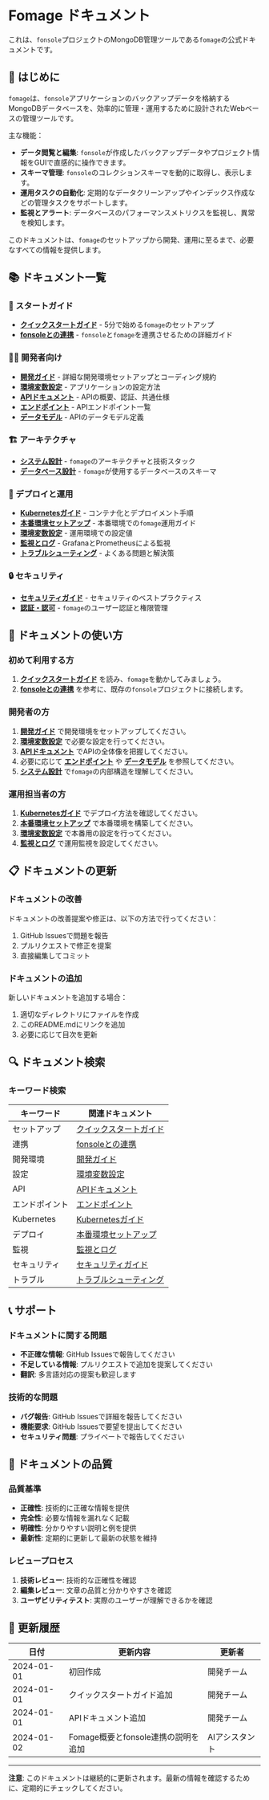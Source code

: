 # Fomage ドキュメント

これは、`fonsole`プロジェクトのMongoDB管理ツールである`fomage`の公式ドキュメントです。

## 🌟 はじめに

`fomage`は、`fonsole`アプリケーションのバックアップデータを格納するMongoDBデータベースを、効率的に管理・運用するために設計されたWebベースの管理ツールです。

主な機能：
- **データ閲覧と編集**: `fonsole`が作成したバックアップデータやプロジェクト情報をGUIで直感的に操作できます。
- **スキーマ管理**: `fonsole`のコレクションスキーマを動的に取得し、表示します。
- **運用タスクの自動化**: 定期的なデータクリーンアップやインデックス作成などの管理タスクをサポートします。
- **監視とアラート**: データベースのパフォーマンスメトリクスを監視し、異常を検知します。

このドキュメントは、`fomage`のセットアップから開発、運用に至るまで、必要なすべての情報を提供します。

## 📚 ドキュメント一覧

### 🚀 スタートガイド

- **[クイックスタートガイド](QUICKSTART.md)** - 5分で始める`fomage`のセットアップ
- **[fonsoleとの連携](INTEGRATION.md)** - `fonsole`と`fomage`を連携させるための詳細ガイド

### 👨‍💻 開発者向け

- **[開発ガイド](DEVELOPMENT.md)** - 詳細な開発環境セットアップとコーディング規約
- **[環境変数設定](CONFIGURATION.md)** - アプリケーションの設定方法
- **[APIドキュメント](API_OVERVIEW.md)** - APIの概要、認証、共通仕様
- **[エンドポイント](ENDPOINTS.md)** - APIエンドポイント一覧
- **[データモデル](DATA_MODELS.md)** - APIのデータモデル定義

### 🏗️ アーキテクチャ

- **[システム設計](ARCHITECTURE.md)** - `fomage`のアーキテクチャと技術スタック
- **[データベース設計](DATABASE.md)** - `fomage`が使用するデータベースのスキーマ

### 🚢 デプロイと運用

- **[Kubernetesガイド](KUBERNETES.md)** - コンテナ化とデプロイメント手順
- **[本番環境セットアップ](PRODUCTION.md)** - 本番環境での`fomage`運用ガイド
- **[環境変数設定](CONFIGURATION.md)** - 運用環境での設定値
- **[監視とログ](MONITORING.md)** - GrafanaとPrometheusによる監視
- **[トラブルシューティング](TROUBLESHOOTING.md)** - よくある問題と解決策

### 🔒 セキュリティ

- **[セキュリティガイド](SECURITY.md)** - セキュリティのベストプラクティス
- **[認証・認可](AUTHENTICATION.md)** - `fomage`のユーザー認証と権限管理

## 🎯 ドキュメントの使い方

### 初めて利用する方

1.  **[クイックスタートガイド](QUICKSTART.md)** を読み、`fomage`を動かしてみましょう。
2.  **[fonsoleとの連携](INTEGRATION.md)** を参考に、既存の`fonsole`プロジェクトに接続します。

### 開発者の方

1.  **[開発ガイド](DEVELOPMENT.md)** で開発環境をセットアップしてください。
2.  **[環境変数設定](CONFIGURATION.md)** で必要な設定を行ってください。
3.  **[APIドキュメント](API_OVERVIEW.md)** でAPIの全体像を把握してください。
4.  必要に応じて **[エンドポイント](ENDPOINTS.md)** や **[データモデル](DATA_MODELS.md)** を参照してください。
5.  **[システム設計](ARCHITECTURE.md)** で`fomage`の内部構造を理解してください。

### 運用担当者の方

1.  **[Kubernetesガイド](KUBERNETES.md)** でデプロイ方法を確認してください。
2.  **[本番環境セットアップ](PRODUCTION.md)** で本番環境を構築してください。
3.  **[環境変数設定](CONFIGURATION.md)** で本番用の設定を行ってください。
4.  **[監視とログ](MONITORING.md)** で運用監視を設定してください。

## 📋 ドキュメントの更新

### ドキュメントの改善

ドキュメントの改善提案や修正は、以下の方法で行ってください：

1. GitHub Issuesで問題を報告
2. プルリクエストで修正を提案
3. 直接編集してコミット

### ドキュメントの追加

新しいドキュメントを追加する場合：

1. 適切なディレクトリにファイルを作成
2. このREADME.mdにリンクを追加
3. 必要に応じて目次を更新

## 🔍 ドキュメント検索

### キーワード検索

| キーワード | 関連ドキュメント |
|-----------|-----------------|
| セットアップ | [クイックスタートガイド](QUICKSTART.md) |
| 連携 | [fonsoleとの連携](INTEGRATION.md) |
| 開発環境 | [開発ガイド](DEVELOPMENT.md) |
| 設定 | [環境変数設定](CONFIGURATION.md) |
| API | [APIドキュメント](API_OVERVIEW.md) |
| エンドポイント | [エンドポイント](ENDPOINTS.md) |
| Kubernetes | [Kubernetesガイド](KUBERNETES.md) |
| デプロイ | [本番環境セットアップ](PRODUCTION.md) |
| 監視 | [監視とログ](MONITORING.md) |
| セキュリティ | [セキュリティガイド](SECURITY.md) |
| トラブル | [トラブルシューティング](TROUBLESHOOTING.md) |

## 📞 サポート

### ドキュメントに関する問題

- **不正確な情報**: GitHub Issuesで報告してください
- **不足している情報**: プルリクエストで追加を提案してください
- **翻訳**: 多言語対応の提案も歓迎します

### 技術的な問題

- **バグ報告**: GitHub Issuesで詳細を報告してください
- **機能要求**: GitHub Issuesで要望を提出してください
- **セキュリティ問題**: プライベートで報告してください

## 📝 ドキュメントの品質

### 品質基準

- **正確性**: 技術的に正確な情報を提供
- **完全性**: 必要な情報を漏れなく記載
- **明確性**: 分かりやすい説明と例を提供
- **最新性**: 定期的に更新して最新の状態を維持

### レビュープロセス

1. **技術レビュー**: 技術的な正確性を確認
2. **編集レビュー**: 文章の品質と分かりやすさを確認
3. **ユーザビリティテスト**: 実際のユーザーが理解できるかを確認

## 🔄 更新履歴

| 日付 | 更新内容 | 更新者 |
|------|----------|--------|
| 2024-01-01 | 初回作成 | 開発チーム |
| 2024-01-01 | クイックスタートガイド追加 | 開発チーム |
| 2024-01-01 | APIドキュメント追加 | 開発チーム |
| 2024-01-02 | Fomage概要とfonsole連携の説明を追加 | AIアシスタント |

---

**注意**: このドキュメントは継続的に更新されます。最新の情報を確認するために、定期的にチェックしてください。 